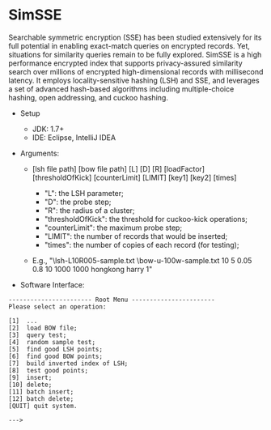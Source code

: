 # SimSSE

Searchable symmetric encryption (SSE) has been studied extensively for its full potential in enabling exact-match queries on encrypted records. Yet, situations for similarity queries remain to be fully explored. SimSSE is a high performance encrypted index that supports privacy-assured similarity search over millions of encrypted high-dimensional records with millisecond latency. It employs locality-sensitive hashing (LSH) and SSE, and leverages a set of advanced hash-based algorithms including multiple-choice hashing, open addressing, and cuckoo hashing. 

- Setup
  - JDK: 1.7+
  - IDE: Eclipse, IntelliJ IDEA
  
- Arguments: 
  - [lsh file path] [bow file path] [L] [D] [R] [loadFactor] [thresholdOfKick] [counterLimit] [LIMIT] [key1] [key2] [times]
    - "L": the LSH parameter;
    - "D": the probe step;
    - "R": the radius of a cluster; 
    - "thresholdOfKick": the threshold for cuckoo-kick operations;
    - "counterLimit": the maximum probe step;
    - "LIMIT": the number of records that would be inserted;
    - "times": the number of copies of each record (for testing);

  - E.g., "\lsh-L10R005-sample.txt \bow-u-100w-sample.txt 10 5 0.05 0.8 10 1000 1000 hongkong harry 1"

- Software Interface:
````
----------------------- Root Menu -----------------------
Please select an operation:

[1]  ...
[2]  load BOW file;
[3]  query test;
[4]  random sample test;
[5]  find good LSH points;
[6]  find good BOW points;
[7]  build inverted index of LSH;
[8]  test good points;
[9]  insert;
[10] delete;
[11] batch insert;
[12] batch delete;
[QUIT] quit system.

--->

````
  
